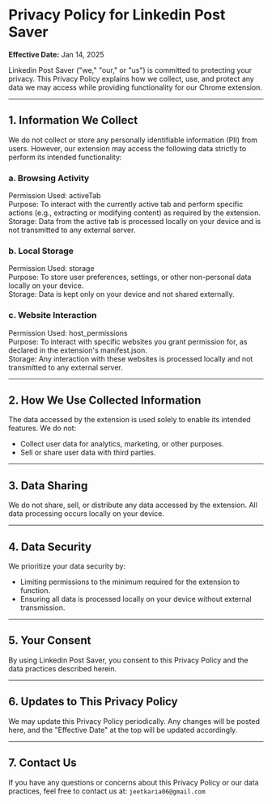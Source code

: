 # Privacy Policy for Linkedin Post Saver
**Effective Date:** Jan 14, 2025

Linkedin Post Saver ("we," "our," or "us") is committed to protecting your privacy. This Privacy Policy explains how we collect, use, and protect any data we may access while providing functionality for our Chrome extension.

<hr>

## 1. Information We Collect

We do not collect or store any personally identifiable information (PII) from users. However, our extension may access the following data strictly to perform its intended functionality:

### a. Browsing Activity
Permission Used: activeTab <br/>
Purpose: To interact with the currently active tab and perform specific actions (e.g., extracting or modifying content) as required by the extension. <br/>
Storage: Data from the active tab is processed locally on your device and is not transmitted to any external server.

### b. Local Storage
Permission Used: storage <br/>
Purpose: To store user preferences, settings, or other non-personal data locally on your device. <br/>
Storage: Data is kept only on your device and not shared externally.

### c. Website Interaction
Permission Used: host_permissions <br/>
Purpose: To interact with specific websites you grant permission for, as declared in the extension's manifest.json. <br/>
Storage: Any interaction with these websites is processed locally and not transmitted to any external server.

<hr> 

## 2. How We Use Collected Information
The data accessed by the extension is used solely to enable its intended features. We do not: <br/>

- Collect user data for analytics, marketing, or other purposes.
- Sell or share user data with third parties.

<hr>

## 3. Data Sharing
We do not share, sell, or distribute any data accessed by the extension. All data processing occurs locally on your device.

<hr>

## 4. Data Security
We prioritize your data security by: <br/>

- Limiting permissions to the minimum required for the extension to function.
- Ensuring all data is processed locally on your device without external transmission.

<hr>

## 5. Your Consent
By using Linkedin Post Saver, you consent to this Privacy Policy and the data practices described herein.

<hr>

## 6. Updates to This Privacy Policy
We may update this Privacy Policy periodically. Any changes will be posted here, and the "Effective Date" at the top will be updated accordingly.

<hr>

## 7. Contact Us
If you have any questions or concerns about this Privacy Policy or our data practices, feel free to contact us at: `jeetkaria06@gmail.com`

